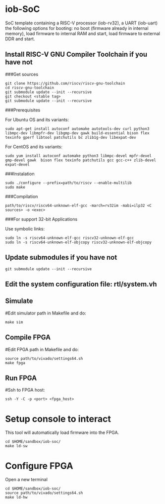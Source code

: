 # iob-SoC

SoC template containing a RISC-V processor (iob-rv32), a UART (iob-uart) the following options for booting: no boot (firmware already in internal memory), load firmware to internal RAM and start, load firmware to external DDR and start.

## Install RISC-V GNU Compiler Toolchain if you have not

###Get sources

```
git clone https://github.com/riscv/riscv-gnu-toolchain
cd riscv-gnu-toolchain
git submodule update --init --recursive
git checkout <stable tag>
git submodule update --init --recursive
```

###Prerequisites

For Ubuntu OS and its variants:

```
sudo apt-get install autoconf automake autotools-dev curl python3 libmpc-dev libmpfr-dev libgmp-dev gawk build-essential bison flex texinfo gperf libtool patchutils bc zlib1g-dev libexpat-dev
```

For CentOS and its variants:

```
sudo yum install autoconf automake python3 libmpc-devel mpfr-devel gmp-devel gawk  bison flex texinfo patchutils gcc gcc-c++ zlib-devel expat-devel
```

###Instalation

```
sudo ./configure --prefix=path/to/riscv --enable-multilib
sudo make
```

###Compilation

```
path/to/riscv/riscv64-unknown-elf-gcc -march=rv32im -mabi=ilp32 <C sources> -o <exec>
```

###For support 32-bit Applications

Use symbolic links:

```
sudo ln -s riscv64-unknown-elf-gcc riscv32-unknown-elf-gcc
sudo ln -s riscv64-unknown-elf-objcopy riscv32-unknown-elf-objcopy
```

## Update submodules if you have not
``git submodule update --init --recursive``


## Edit the system configuration file: rtl/system.vh


## Simulate

#Edit simulator path in Makefile and do:

```
make sim
```

## Compile FPGA 

#Edit FPGA path in Makefile and do:

```
source path/to/vivado/settings64.sh
make fpga
```

## Run FPGA

#Ssh to FPGA host:
```
ssh -Y -C -p <port> <fpga_host>
```

# Setup console to interact

This tool will automatically load firmware into the FPGA.

```
cd $HOME/sandbox/iob-soc/
make ld-sw
```

# Configure FPGA

Open a new terminal

```
cd $HOME/sandbox/iob-soc/
source path/to/vivado/settings64.sh
make ld-hw
```

